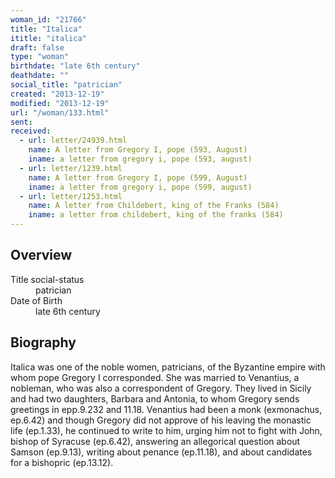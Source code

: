 ```yaml
---
woman_id: "21766"
title: "Italica"
ititle: "italica"
draft: false
type: "woman"
birthdate: "late 6th century"
deathdate: ""
social_title: "patrician"
created: "2013-12-19"
modified: "2013-12-19"
url: "/woman/133.html"
sent:
received:
  - url: letter/24939.html
    name: A letter from Gregory I, pope (593, August)
    iname: a letter from gregory i, pope (593, august)
  - url: letter/1239.html
    name: A letter from Gregory I, pope (599, August)
    iname: a letter from gregory i, pope (599, august)
  - url: letter/1253.html
    name: A letter from Childebert, king of the Franks (584)
    iname: a letter from childebert, king of the franks (584)
---
```

<h2 class="mt-4">Overview</h2><dt>Title social-status</dt><dd>patrician</dd><dt>Date of Birth</dt><dd>late 6th century</dd><h2 class="mt-4">Biography</h2>Italica was one of the noble women, patricians,  of the Byzantine empire with whom pope Gregory I corresponded.   She was married to Venantius, a nobleman, who was also a correspondent of Gregory.  They lived in Sicily and had two daughters, Barbara and Antonia, to whom Gregory sends greetings in epp.9.232 and 11.18. Venantius had been a monk (exmonachus, ep.6.42) and though Gregory did not approve of his leaving the monastic life (ep.1.33), he continued to write to him, urging him not to fight with John, bishop of Syracuse (ep.6.42), answering an allegorical  question about Samson (ep.9.13), writing about penance (ep.11.18), and about candidates for a bishopric (ep.13.12). 
